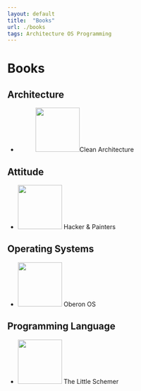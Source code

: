 ```yaml
---
layout: default
title:  "Books"
url: ./books
tags: Architecture OS Programming
---
```


# Books

## Architecture

* <figure><img width="100" src="https://external-content.duckduckgo.com/iu/?u=https%3A%2F%2Fimages-na.ssl-images-amazon.com%2Fimages%2FI%2F41SV6NlvMvL._SX258_BO1%2C204%2C203%2C200_.jpg&f=1&nofb=1"><figure-caption>Clean Architecture</figure-caption></figure>

## Attitude

* <img width="100" src="https://external-content.duckduckgo.com/iu/?u=https%3A%2F%2Fimages-na.ssl-images-amazon.com%2Fimages%2FI%2F51foanUeChL._SY445_QL70_.jpg&f=1&nofb=1"> Hacker & Painters 

## Operating Systems

* <img width="100" src="https://external-content.duckduckgo.com/iu/?u=https%3A%2F%2Fupload.wikimedia.org%2Fwikipedia%2Fcommons%2Fc%2Fcc%2FOberonScreen.PNG&f=1&nofb=1"> Oberon OS 

## Programming Language

* <img width="100" src="https://external-content.duckduckgo.com/iu/?u=https%3A%2F%2Fimages-na.ssl-images-amazon.com%2Fimages%2FI%2F41nq8D8ESjL._SX218_BO1%2C204%2C203%2C200_QL40_ML2_.jpg&f=1&nofb=1"> The Little Schemer


